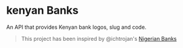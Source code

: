 # kenyan Banks
An API that provides Kenyan bank logos, slug and code.

> This project has been inspired by @ichtrojan's [Nigerian Banks](https://github.com/ichtrojan/nigerian-banks)


